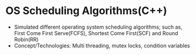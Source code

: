 # OS Scheduling Algorithms(C++)
- Simulated different operating system scheduling algorithms; such as, First Come First Serve(FCFS), Shortest Come First(SCF) and Round Robin(RR)
- Concept/Technologies: Multi threading, mutex locks, condition variables
